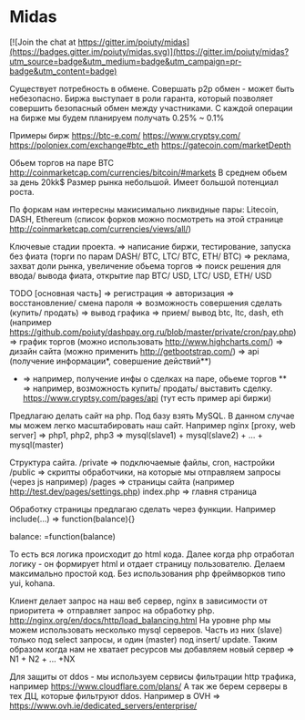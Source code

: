 # Midas

[![Join the chat at https://gitter.im/poiuty/midas](https://badges.gitter.im/poiuty/midas.svg)](https://gitter.im/poiuty/midas?utm_source=badge&utm_medium=badge&utm_campaign=pr-badge&utm_content=badge)

Существует потребность в обмене. Совершать p2p обмен - может быть небезопасно.
Биржа выступает в роли гаранта, который позволяет совершить безопасный обмен между участниками.
С каждой операции на бирже мы будем планируем получать 0.25% ~ 0.1%

Примеры бирж
https://btc-e.com/
https://www.cryptsy.com/
https://poloniex.com/exchange#btc_eth
https://gatecoin.com/marketDepth

Обьем торгов на паре BTC
http://coinmarketcap.com/currencies/bitcoin/#markets
В среднем обьем за день 20kk$
Размер рынка небольшой. Имеет большой потенциал роста.

По форкам нам интересны макисимально ликвидные пары: Litecoin, DASH, Ethereum
(список форков можно посмотреть на этой странице http://coinmarketcap.com/currencies/views/all/)

Ключевые стадии проекта.
=> написание биржи, тестирование, запуска без фиата (торги по парам DASH/ BTC, LTC/ BTC, ETH/ BTC)
=> реклама, захват доли рынка, увеличение обьема торгов
=> поиск решения для ввода/ вывода фиата, открытие пар BTC/ USD, LTC/ USD, ETH/ USD

TODO [основная часть]
=> регистрация
=> авторизация
=> восстановление/ смена пароля
=> возможность совершения сделать (купить/ продать)
=> вывод графика
=> прием/ вывод btc, ltc, dash, eth (например https://github.com/poiuty/dashpay.org.ru/blob/master/private/cron/pay.php)
=> график торгов (можно использовать http://www.highcharts.com/)
=> дизайн сайта (можно применить http://getbootstrap.com/)
=> api (получение информации*, совершение действий**)
* => например, получение инфы о сделках на паре, обьеме торгов
** => например, возможность купить/ продать/ выставить сделку.
https://www.cryptsy.com/pages/api (тут есть пример api биржи)

Предлагаю делать сайт на php. Под базу взять MySQL.
В данном случае мы можем легко масштабировать наш сайт.
Например nginx [proxy, web server] => php1, php2, php3 => mysql(slave1) + mysql(slave2) + ... + mysql(master)

Структура сайта.
/private => подключаемые файлы, cron, настройки
/public => скрипты обработчики, на которые мы отправляем запросы (через js например)
/pages => страницы сайта (например http://test.dev/pages/settings.php)
index.php => главня страница

Обработку страницы предлагаю сделать через функции. Например
<php> include(...) => function(balance){} </php>
<html> balance: =function(balance)</html>

То есть вся логика происходит до html кода.
Далее когда php отработал логику - он формирует html и отдает страницу пользователю.
Делаем максимально простой код. Без использования php фреймворков типо yui, kohana.

Клиент делает запрос на наш веб сервер, nginx в зависимости от приоритета => отправляет запрос на обработку php.
http://nginx.org/en/docs/http/load_balancing.html
На уровне php мы можем использовать несколько mysql серверов. Часть из них (slave) только под select запросы, и один (master) под insert/ update.
Таким образом когда нам не хватает ресурсов мы добавляем новый сервер => N1 + N2 + ... +NX

Для защиты от ddos - мы используем сервисы фильтрации http трафика, например https://www.cloudflare.com/plans/
А так же берем серверы в тех ДЦ, которые фильтруют ddos. Например в OVH => https://www.ovh.ie/dedicated_servers/enterprise/
